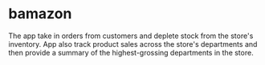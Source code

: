 # bamazon
The app take in orders from customers and deplete stock from the store's inventory.  App also track product sales across the store's departments and then provide a summary of the highest-grossing departments in the store.
